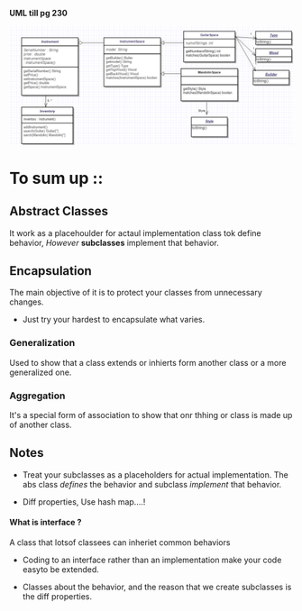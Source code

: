 __UML till pg 230__

![](https://github.com/Rowida46/Head_First_Object_Oriented_Design_and_Analysis/blob/main/ch5/UML.png)

# To sum up ::

## Abstract Classes

It work as a placehoulder for actaul implementation class tok define behavior, *However*
__subclasses__ implement that behavior.

## Encapsulation

The main objective of it is to protect your classes from unnecessary changes.
- Just try your hardest to encapsulate what varies.

### Generalization

Used to show that a class extends or inhierts form another class or a more generalized one.


### Aggregation
 
 It's a special form of association to show that onr thhing or class is made up of another class.

 
 ## Notes

- Treat your subclasses as a placeholders for actual implementation. The abs class  *defines* the behavior and subclass *implement* that behavior.

- Diff properties, Use hash map....!

#### What is interface ?

A class that lotsof classees can inheriet common behaviors 
- Coding to an interface rather than an implementation make your code easyto be extended.


 - Classes about the behavior, and the reason that we create subclasses is the diff properties.
